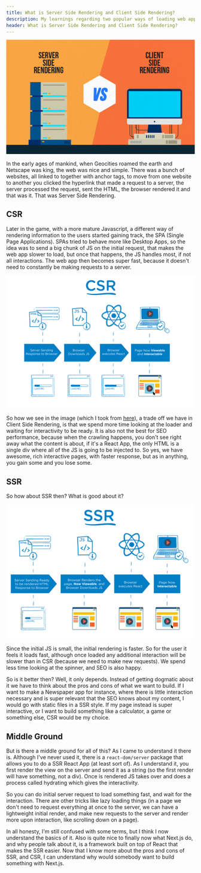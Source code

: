 ```yaml
---
title: What is Server Side Rendering and Client Side Rendering?
description: My learnings regarding two popular ways of loading web apps.
header: What is Server Side Rendering and Client Side Rendering?
---
```

 
![](/img/Server.vs.Client.png)
 
In the early ages of mankind, when Geocities roamed the earth and Netscape was king, the web was nice and simple. There was a bunch of websites, all linked to together with anchor tags, to move from one website to another you clicked the hyperlink that made a request to a server, the server processed the request, sent the HTML, the browser rendered it and that was it. That was Server Side Rendering.
 
## CSR
 
Later in the game, with a more mature Javascript, a different way of rendering information to the users started gaining track, the SPA (Single Page Applications). SPAs tried to behave more like Desktop Apps, so the idea was to send a big chunk of JS on the initial request, that makes the web app slower to load, but once that happens, the JS handles most, if not all interactions. The web app then becomes super fast, because it doesn't need to constantly be making requests to a server.
 
![](/img/csr.png)
 
So how we see in the image (which I took from [here](https://medium.com/walmartlabs/the-benefits-of-server-side-rendering-over-client-side-rendering-5d07ff2cefe8)), a trade off we have in Client Side Rendering, is that we spend more time looking at the loader and waiting for interactivity to be ready. It is also not the best for SEO performance, because when the crawling happens, you don't see right away what the content is about, if it's a React App, the only HTML is a single div where all of the JS is going to be injected to. So yes, we have awesome, rich interactive pages, with faster response, but as in anything, you gain some and you lose some.
 
## SSR
 
So how about SSR then? What is good about it?
 
![](/img/ssr.png)
 
Since the initial JS is small, the initial rendering is faster. So for the user it feels it loads fast, although once loaded any additional interaction will be slower than in CSR (because we need to make new requests). We spend less time looking at the spinner, and SEO is also happy.
 
So is it better then? Well, it only depends. Instead of getting dogmatic about it we have to think about the pros and cons of what we want to build. If I want to make a Newspaper app for instance, where there is little interaction necessary and is super relevant that the SEO knows about my content, I would go with static files in a SSR style. If my page instead is super interactive, or I want to build something like a calculator, a game or something else, CSR would be my choice.
 
## Middle Ground
 
But is there a middle ground for all of this? As I came to understand it there is. Although I've never used it, there is a `react-dom/server` package that allows you to do a SSR React App (at least sort of). As I understand it, you first render the view on the server and send it as a string (so the first render will have something, not a div). Once is rendered JS takes over and does a process called hydrating which gives the interactivity.
 
So you can do initial server request to load something fast, and wait for the interaction. There are other tricks like lazy loading things (in a page we don't need to request everything at once to the server, we can have a lightweight initial render, and make new requests to the server and render more upon interaction, like scrolling down on a page).
 
In all honesty, I'm still confused with some terms, but I think I now understand the basics of it. Also is quite nice to finally now what Next.js do, and why people talk about it, is a framework built on top of React that makes the SSR easier. Now that I know more about the pros and cons of SSR, and CSR, I can understand why would somebody want to build something with Next.js.